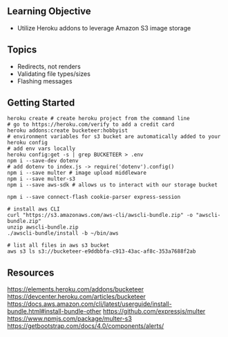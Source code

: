 ## Learning Objective
* Utilize Heroku addons to leverage Amazon S3 image storage

## Topics
* Redirects, not renders
* Validating file types/sizes
* Flashing messages

## Getting Started
```
heroku create # create heroku project from the command line
# go to https://heroku.com/verify to add a credit card
heroku addons:create bucketeer:hobbyist
# environment variables for s3 bucket are automatically added to your heroku config
# add env vars locally
heroku config:get -s | grep BUCKETEER > .env
npm i --save-dev dotenv
# add dotenv to index.js -> require('dotenv').config()
npm i --save multer # image upload middleware
npm i --save multer-s3
npm i --save aws-sdk # allows us to interact with our storage bucket

npm i --save connect-flash cookie-parser express-session

# install aws CLI
curl "https://s3.amazonaws.com/aws-cli/awscli-bundle.zip" -o "awscli-bundle.zip"
unzip awscli-bundle.zip
./awscli-bundle/install -b ~/bin/aws

# list all files in aws s3 bucket
aws s3 ls s3://bucketeer-e9ddbbfa-c913-43ac-af8c-353a7688f2ab

```

## Resources
https://elements.heroku.com/addons/bucketeer
https://devcenter.heroku.com/articles/bucketeer
https://docs.aws.amazon.com/cli/latest/userguide/install-bundle.html#install-bundle-other
https://github.com/expressjs/multer
https://www.npmjs.com/package/multer-s3
https://getbootstrap.com/docs/4.0/components/alerts/